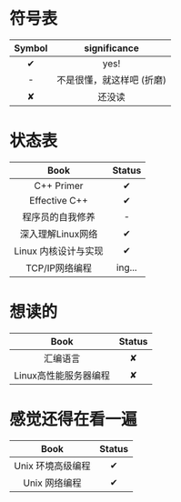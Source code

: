 # 符号表
| Symbol | significance | 
| :---: | :---: |
| ✔ | yes! |
| - | 不是很懂，就这样吧 (折磨) |
| ✘ | 还没读 |

# 状态表
| Book | Status |
| :---: | :---: |
| C++ Primer | ✔ |
| Effective C++ | ✔ |
| 程序员的自我修养 | - |
| 深入理解Linux网络 | ✔ |
| Linux 内核设计与实现 | ✔ |
| TCP/IP网络编程 | ing... |

# 想读的
| Book | Status | 
| :---: | :---: |
| 汇编语言 | ✘ |
| Linux高性能服务器编程 | ✘ |
# 感觉还得在看一遍

| Book | Status | 
| :---: | :---: |
| Unix 环境高级编程 | ✔ |
| Unix 网络编程 | ✔ |



